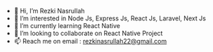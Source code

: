 - 👋 Hi, I’m Rezki Nasrullah
- 👀 I’m interested in Node Js, Express Js, React Js, Laravel, Next Js
- 🌱 I’m currently learning React Native
- 💞️ I’m looking to collaborate on React Native Project
- 📫 Reach me on email : rezkinasrullah22@gmail.com

<!---
adexaja/adexaja is a ✨ special ✨ repository because its `README.md` (this file) appears on your GitHub profile.
You can click the Preview link to take a look at your changes.
--->

